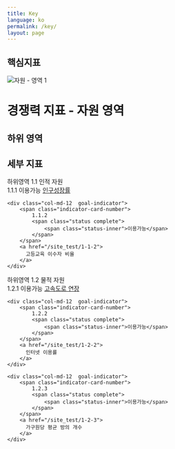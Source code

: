 ```yaml
---
title: Key
language: ko
permalink: /key/
layout: page
---
```


## 핵심지표

<div class="heading goal-banner goal-1">
    <div class="container">
        <div class="row">
            <div class="col-xs-3 col-md-13 col-lg-2 goal-tiles">
                <img src="https://dbox75.github.io/site_test/assets/img/goals/v3/ko/1.png" alt="자원 - 영역 1" id="goal-1" class="goal-icon-image goal-icon-image-" />
            </div>
            <div class="col-8 col-md-9 col-lg-10">
                <h1>경쟁력 지표 - 자원 영역</h1>
            </div>
        </div>
    </div>
</div>

<div class="visible-md-block visible-lg-block">
    <div class="col-md-6">
      <h2>하위 영역</h2>
    </div>
    <div class="col-md-6">
      <h2>세부 지표</h2>
    </div>
</div>

<div class="indicator-cards target goal-target col-md-6">
    <span class="indicator-card-number">
        <label class="hidden-md hidden-lg">하위영역</label>
        1.1
    </span>
        인적 자원
</div>

<div class="indicator-cards col-md-6 row no-gutters">
    <div class="col-md-12  goal-indicator">
        <span class="indicator-card-number">
            1.1.1
            <span class="status complete">
                <span class="status-inner">이용가능</span>
            </span>
        </span>
        <a href="/site_test/1-1-1">
          인구성장률
        </a>
    </div>

    <div class="col-md-12  goal-indicator">
        <span class="indicator-card-number">
            1.1.2
            <span class="status complete">
                <span class="status-inner">이용가능</span>
            </span>
        </span>
        <a href="/site_test/1-1-2">
          고등교육 이수자 비율
        </a>
    </div>
</div>
  
<div class="indicator-cards target goal-target col-md-6">
    <span class="indicator-card-number">
        <label class="hidden-md hidden-lg">하위영역</label>
        1.2
    </span>
    물적 자원
</div>

<div class="indicator-cards col-md-6 row no-gutters">
    <div class="col-md-12  goal-indicator">
        <span class="indicator-card-number">
            1.2.1
            <span class="status complete">
                <span class="status-inner">이용가능</span>
            </span>
        </span>
        <a href="/site_test/1-2-1">
          고속도로 연장
        </a>
    </div>
    
    <div class="col-md-12  goal-indicator">
        <span class="indicator-card-number">
            1.2.2
            <span class="status complete">
                <span class="status-inner">이용가능</span>
            </span>
        </span>
        <a href="/site_test/1-2-2">
          인터넷 이용률
        </a>
    </div>
    
    <div class="col-md-12  goal-indicator">
        <span class="indicator-card-number">
            1.2.3
            <span class="status complete">
                <span class="status-inner">이용가능</span>
            </span>
        </span>
        <a href="/site_test/1-2-3">
          가구원당 평균 방의 개수
        </a>
    </div>
    
</div>
